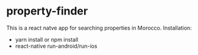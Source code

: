 # property-finder
This is a react natve app for searching properties in Morocco.
Installation:
 - yarn install or npm install
 - react-native run-android/run-ios
